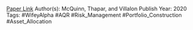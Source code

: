 
[Paper Link](https://www.aqr.com/Insights/Research/Journal-Article/Portfolio-Protection-Its-a-Long-Term-Story)
Author(s): McQuinn, Thapar, and Villalon
Publish Year: 2020
Tags: #WifeyAlpha #AQR #Risk_Management #Portfolio_Construction #Asset_Allocation 